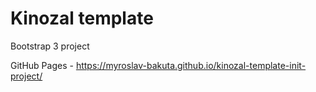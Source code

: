 # Kinozal template
 
Bootstrap 3 project

GitHub Pages - https://myroslav-bakuta.github.io/kinozal-template-init-project/
